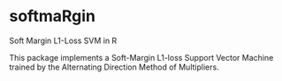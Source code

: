 # softmaRgin
Soft Margin L1-Loss SVM in R

This package implements a Soft-Margin L1-loss Support Vector Machine trained by the Alternating Direction Method of Multipliers.
